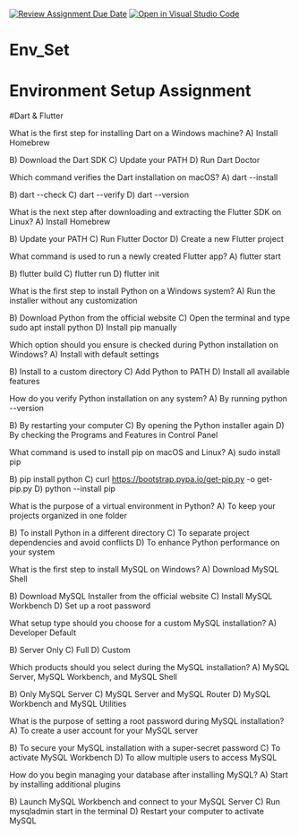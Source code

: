 [![Review Assignment Due Date](https://classroom.github.com/assets/deadline-readme-button-22041afd0340ce965d47ae6ef1cefeee28c7c493a6346c4f15d667ab976d596c.svg)](https://classroom.github.com/a/vnsr1XuU)
[![Open in Visual Studio Code](https://classroom.github.com/assets/open-in-vscode-2e0aaae1b6195c2367325f4f02e2d04e9abb55f0b24a779b69b11b9e10269abc.svg)](https://classroom.github.com/online_ide?assignment_repo_id=15631636&assignment_repo_type=AssignmentRepo)
# Env_Set
# Environment Setup Assignment
#Dart & Flutter

What is the first step for installing Dart on a Windows machine? <stdin>A) Install Homebrew 

B) Download the Dart SDK 
C) Update your PATH 
D) Run Dart Doctor

Which command verifies the Dart installation on macOS? <stdin>A) dart --install 

B) dart --check 
C) dart --verify 
D) dart --version

What is the next step after downloading and extracting the Flutter SDK on Linux? <stdin>A) Install Homebrew 

B) Update your PATH 
C) Run Flutter Doctor 
D) Create a new Flutter project

What command is used to run a newly created Flutter app? <stdin>A) flutter start 

B) flutter build 
C) flutter run 
D) flutter init

What is the first step to install Python on a Windows system? <stdin>A) Run the installer without any customization 

B) Download Python from the official website 
C) Open the terminal and type sudo apt install python 
D) Install pip manually

Which option should you ensure is checked during Python installation on Windows? <stdin>A) Install with default settings 

B) Install to a custom directory 
C) Add Python to PATH 
D) Install all available features

How do you verify Python installation on any system? <stdin>A) By running python --version 

B) By restarting your computer 
C) By opening the Python installer again 
D) By checking the Programs and Features in Control Panel

What command is used to install pip on macOS and Linux? <stdin>A) sudo install pip 

B) pip install python 
C) curl https://bootstrap.pypa.io/get-pip.py -o get-pip.py 
D) python --install pip

What is the purpose of a virtual environment in Python? <stdin>A) To keep your projects organized in one folder 

B) To install Python in a different directory 
C) To separate project dependencies and avoid conflicts 
D) To enhance Python performance on your system

What is the first step to install MySQL on Windows? <stdin>A) Download MySQL Shell 

B) Download MySQL Installer from the official website 
C) Install MySQL Workbench 
D) Set up a root password

What setup type should you choose for a custom MySQL installation? <stdin>A) Developer Default 

B) Server Only 
C) Full 
D) Custom

Which products should you select during the MySQL installation? <stdin>A) MySQL Server, MySQL Workbench, and MySQL Shell 

B) Only MySQL Server 
C) MySQL Server and MySQL Router 
D) MySQL Workbench and MySQL Utilities

What is the purpose of setting a root password during MySQL installation? <stdin>A) To create a user account for your MySQL server 

B) To secure your MySQL installation with a super-secret password 
C) To activate MySQL Workbench 
D) To allow multiple users to access MySQL

How do you begin managing your database after installing MySQL? <stdin>A) Start by installing additional plugins 

B) Launch MySQL Workbench and connect to your MySQL Server 
C) Run mysqladmin start in the terminal 
D) Restart your computer to activate MySQL
